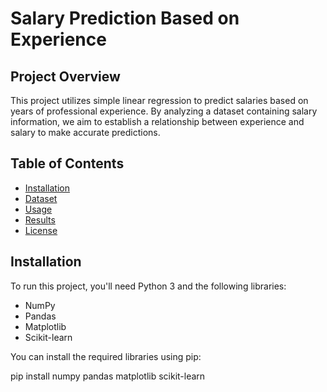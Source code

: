 # Salary Prediction Based on Experience

## Project Overview

This project utilizes simple linear regression to predict salaries based on years of professional experience. By analyzing a dataset containing salary information, we aim to establish a relationship between experience and salary to make accurate predictions.

## Table of Contents

- [Installation](#installation)
- [Dataset](#dataset)
- [Usage](#usage)
- [Results](#results)
- [License](#license)

## Installation

To run this project, you'll need Python 3 and the following libraries:

- NumPy
- Pandas
- Matplotlib
- Scikit-learn

You can install the required libraries using pip:


pip install numpy pandas matplotlib scikit-learn
